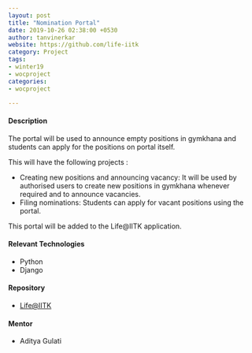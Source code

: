 ```yaml
---
layout: post
title: "Nomination Portal"
date: 2019-10-26 02:38:00 +0530
author: tanvinerkar
website: https://github.com/life-iitk
category: Project
tags:
- winter19
- wocproject
categories:
- wocproject

---
```


#### Description
 
The portal will be used to announce empty positions in gymkhana and students can apply for the positions on portal itself.   

This will have the following projects :
- Creating new positions and announcing vacancy: It will be used by authorised users to create new positions in gymkhana whenever required and to announce vacancies.
- Filing nominations: Students can apply for vacant positions using the portal.

This portal will be added to the Life@IITK application.

#### Relevant Technologies
- Python
- Django

#### Repository
- [Life@IITK](https://github.com/life-iitk)

#### Mentor
- Aditya Gulati